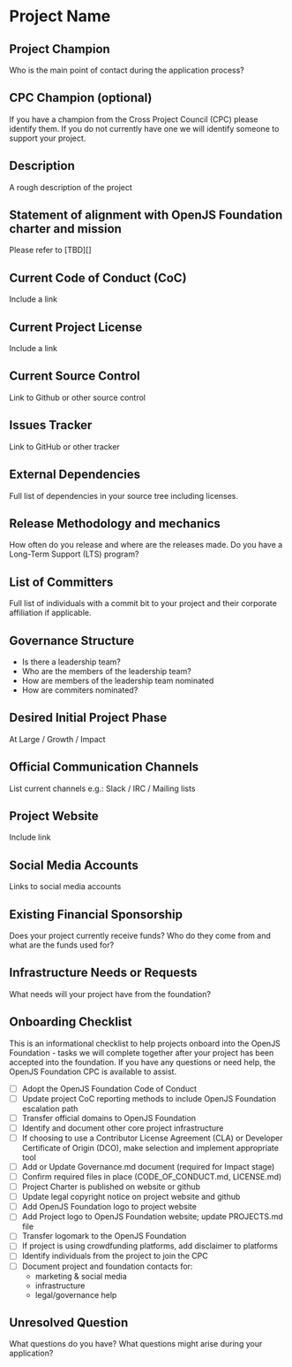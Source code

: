 # Project Name

## Project Champion

Who is the main point of contact during the application process?

## CPC Champion (optional)

If you have a champion from the Cross Project Council (CPC) please identify them. If you do not currently have one we will identify someone to support your project.

## Description

A rough description of the project

## Statement of alignment with OpenJS Foundation charter and mission

Please refer to [TBD][]

## Current Code of Conduct (CoC)

Include a link

## Current Project License

Include a link

## Current Source Control

Link to Github or other source control

## Issues Tracker

Link to GitHub or other tracker

## External Dependencies

Full list of dependencies in your source tree including licenses.

## Release Methodology and mechanics

How often do you release and where are the releases made. Do you have a Long-Term Support (LTS) program?

## List of Committers

Full list of individuals with a commit bit to your project and their corporate affiliation if applicable.

## Governance Structure

* Is there a leadership team?
* Who are the members of the leadership team?
* How are members of the leadership team nominated
* How are commiters nominated?

## Desired Initial Project Phase

At Large / Growth / Impact

## Official Communication Channels

List current channels e.g.: Slack / IRC / Mailing lists

## Project Website

Include link

## Social Media Accounts

Links to social media accounts

## Existing Financial Sponsorship

Does your project currently receive funds? Who do they come from and what are the funds used for?

## Infrastructure Needs or Requests

What needs will your project have from the foundation?

## Onboarding Checklist

This is an informational checklist to help projects onboard into the OpenJS Foundation - tasks we will complete together after your project has been accepted into the foundation. If you have any questions or need help, the OpenJS Foundation CPC is available to assist.

- [ ] Adopt the OpenJS Foundation Code of Conduct
- [ ] Update project CoC reporting methods to include OpenJS Foundation escalation path
- [ ] Transfer official domains to OpenJS Foundation
- [ ] Identify and document other core project infrastructure
- [ ] If choosing to use a Contributor License Agreement (CLA) or Developer Certificate of Origin (DCO),
      make selection and implement appropriate tool
- [ ] Add or Update Governance.md document (required for Impact stage)
- [ ] Confirm required files in place (CODE_OF_CONDUCT.md, LICENSE.md)
- [ ] Project Charter is published on website or github
- [ ] Update legal copyright notice on project website and github
- [ ] Add OpenJS Foundation logo to project website
- [ ] Add Project logo to OpenJS Foundation website; update PROJECTS.md file
- [ ] Transfer logomark to the OpenJS Foundation
- [ ] If project is using crowdfunding platforms, add disclaimer to platforms
- [ ] Identify individuals from the project to join the CPC
- [ ] Document project and foundation contacts for:
  * marketing & social media
  * infrastructure
  * legal/governance help

## Unresolved Question

What questions do you have? What questions might arise during your application?
